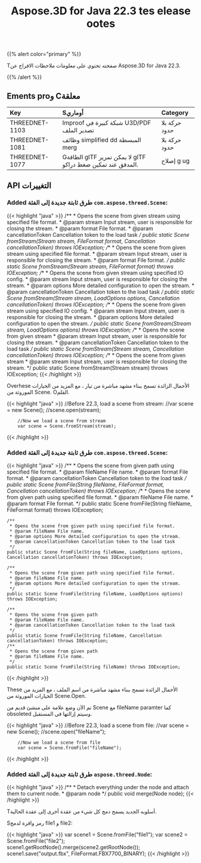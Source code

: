 ﻿---
title: Aspose.3D for Java 22.3 tes elease ootes
type: docs
weight: 10
url: /ar/java/aspose-3d-for-java-22-3-release-notes/
description: Tانه الافراج عن الملاحظات من Aspose.3D for Java 22.3.
---
{{% alert color="primary" %}}

Tصفحته تحتوي على معلومات ملاحظات الافراج عن Aspose.3D for Java 22.3.

{{% /alert %}}
## **Ements proو Cمعلقة**

|**Key**|**Sأوماري**|**Category**|
|:- |:- |:- |
|THREEDNET-1103 |Improof شبكة كبيرة في U3D/PDF تصدير الملف|حركة بلا حدود|
|THREEDNET-1081 |وظائف simplified dd المبسطة merg|حركة بلا حدود|
|THREEDNET-1077 |Gالطاقة glTF لا يمكن تمرير glTF المدقق عند تمكين ضغط دراكو.|إصلاح g ug|


## API التغييرات ##


### Added طرق ثابتة جديدة إلى الفئة `com.aspose.threed.Scene`:

{{< highlight "java" >}}
    /**
     * Opens the scene from given stream using specified file format.
     * @param stream Input stream, user is responsible for closing the stream.
     * @param format File format.
     * @param cancellationToken Cancellation token to the load task
     */
    public static Scene fromStream(Stream stream, FileFormat format, Cancellation cancellationToken) throws IOException;
    /**
     * Opens the scene from given stream using specified file format.
     * @param stream Input stream, user is responsible for closing the stream.
     * @param format File format.
     */
    public static Scene fromStream(Stream stream, FileFormat format) throws IOException;
    /**
     * Opens the scene from given stream using specified IO config.
     * @param stream Input stream, user is responsible for closing the stream.
     * @param options More detailed configuration to open the stream.
     * @param cancellationToken Cancellation token to the load task
     */
    public static Scene fromStream(Stream stream, LoadOptions options, Cancellation cancellationToken) throws IOException;
    /**
     * Opens the scene from given stream using specified IO config.
     * @param stream Input stream, user is responsible for closing the stream.
     * @param options More detailed configuration to open the stream.
     */
    public static Scene fromStream(Stream stream, LoadOptions options) throws IOException;
    /**
     * Opens the scene from given stream
     * @param stream Input stream, user is responsible for closing the stream.
     * @param cancellationToken Cancellation token to the load task
     */
    public static Scene fromStream(Stream stream, Cancellation cancellationToken) throws IOException;
    /**
     * Opens the scene from given stream
     * @param stream Input stream, user is responsible for closing the stream.
     */
    public static Scene fromStream(Stream stream) throws IOException;
{{< /highlight >}}

Overhese الأحمال الزائدة تسمح ببناء مشهد مباشرة من تيار ، مع المزيد من الخيارات الموروثة من Scene. Oالقلم.

{{< highlight "java" >}}
        //Before 22.3, load a scene from stream:
        //var scene = new Scene();
        //scene.open(stream);

        //Now we load a scene from stream
        var scene = Scene.fromStream(stream);
{{< /highlight >}}


### Added طرق ثابتة جديدة إلى الفئة `com.aspose.threed.Scene`:

{{< highlight "java" >}}
    /**
     * Opens the scene from given path using specified file format.
     * @param fileName File name.
     * @param format File format.
     * @param cancellationToken Cancellation token to the load task
     */
    public static Scene fromFile(String fileName, FileFormat format, Cancellation cancellationToken) throws IOException;
    /**
     * Opens the scene from given path using specified file format.
     * @param fileName File name.
     * @param format File format.
     */
    public static Scene fromFile(String fileName, FileFormat format) throws IOException;

    /**
     * Opens the scene from given path using specified file format.
     * @param fileName File name.
     * @param options More detailed configuration to open the stream.
     * @param cancellationToken Cancellation token to the load task
     */
    public static Scene fromFile(String fileName, LoadOptions options, Cancellation cancellationToken) throws IOException;

    /**
     * Opens the scene from given path using specified file format.
     * @param fileName File name.
     * @param options More detailed configuration to open the stream.
     */
    public static Scene fromFile(String fileName, LoadOptions options) throws IOException;

    /**
     * Opens the scene from given path
     * @param fileName File name.
     * @param cancellationToken Cancellation token to the load task
     */
    public static Scene fromFile(String fileName, Cancellation cancellationToken) throws IOException;
    /**
     * Opens the scene from given path
     * @param fileName File name.
     */
    public static Scene fromFile(String fileName) throws IOException;
{{< /highlight >}}

These الأحمال الزائدة تسمح ببناء مشهد مباشرة من اسم الملف ، مع المزيد من الخيارات الموروثة من Scene.Open.

تم الآن وضع علامة على منشئ قديم من Scene مع fileName paramter كما obsoleted وسيتم إزالتها في المستقبل.

{{< highlight "java" >}}
        //Before 22.3, load a scene from file:
        //var scene = new Scene();
        //scene.open("fileName");

        //Now we load a scene from file
        var scene = Scene.fromFile("fileName");
{{< /highlight >}}




### Added طرق ثابتة جديدة إلى الفئة `aspose.threed.Node`:

{{< highlight "java" >}}
    /**
     * Detach everything under the node and attach them to current node.
     * @param node 
     */
    public void merge(Node node);
{{< /highlight >}}


Tأسلوبه الجديد يسمح دمج كل شيء من عقدة أخرى إلى عقدة الحالية.

Sرمز وافرة لدمج file1 و file2:

{{< highlight "java" >}}
        var scene1 = Scene.fromFile("file1");
        var scene2 = Scene.fromFile("file2");
        scene1.getRootNode().merge(scene2.getRootNode());
        scene1.save("output.fbx", FileFormat.FBX7700_BINARY);
{{< /highlight >}}

